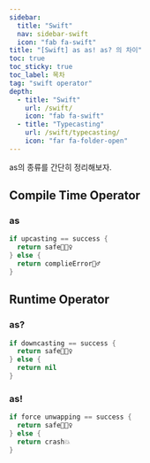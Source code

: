```yaml
---
sidebar:
  title: "Swift"
  nav: sidebar-swift
  icon: "fab fa-swift"
title: "[Swift] as as! as? 의 차이"
toc: true
toc_sticky: true
toc_label: 목차
tag: "swift operator"
depth:
  - title: "Swift"
    url: /swift/
    icon: "fab fa-swift"
  - title: "Typecasting"
    url: /swift/typecasting/
    icon: "far fa-folder-open"
---
```

as의 종류를 간단히 정리해보자.

## Compile Time Operator
### as
```swift
if upcasting == success {
  return safe🧖🏻‍♀️
} else {
  return complieError🧟‍♂️
}
```

## Runtime Operator
### as?
```swift
if downcasting == success {
  return safe🧖🏻‍♀️
} else {
  return nil
}
```

### as!
```swift
if force unwapping == success {
  return safe🧖🏻‍♀️
} else {
  return crash💥
}
```

